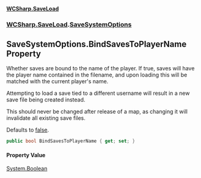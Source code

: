 #### [WCSharp\.SaveLoad](README.md 'README')
### [WCSharp\.SaveLoad](WCSharp.SaveLoad.md 'WCSharp\.SaveLoad').[SaveSystemOptions](WCSharp.SaveLoad.SaveSystemOptions.md 'WCSharp\.SaveLoad\.SaveSystemOptions')

## SaveSystemOptions\.BindSavesToPlayerName Property

Whether saves are bound to the name of the player\. If true, saves will have the player name contained in the filename,
and upon loading this will be matched with the current player's name\.

Attempting to load a save tied to a different username will result in a new save file being created instead.

This should never be changed after release of a map, as changing it will invalidate all existing save files.

Defaults to [false](https://docs.microsoft.com/en-us/dotnet/csharp/language-reference/builtin-types/bool 'https://docs\.microsoft\.com/en\-us/dotnet/csharp/language\-reference/builtin\-types/bool').

```csharp
public bool BindSavesToPlayerName { get; set; }
```

#### Property Value
[System\.Boolean](https://learn.microsoft.com/en-us/dotnet/api/system.boolean 'System\.Boolean')